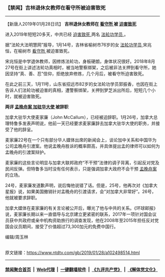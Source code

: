 ### 【禁闻】吉林退休女教师在看守所被迫害致死
------------------------

<div class="post_content">
 <p>
  【新唐人2019年01月28日讯】
  <strong>
   吉林退休女教师在
   <a href="https://www.ntdtv.com/gb/看守所.htm">
    看守所
   </a>
   被
   <a href="https://www.ntdtv.com/gb/迫害致死.htm">
    迫害致死
   </a>
  </strong>
 </p>
 <p>
  进入2019年短短20多天，中共已经
  <a href="https://www.ntdtv.com/gb/迫害致死.htm">
   迫害致死
  </a>
  两名
  <a href="https://www.ntdtv.com/gb/法轮功学员.htm">
   法轮功学员
  </a>
  。
 </p>
 <p>
  据“法轮大法明慧网”报导，1月14号，吉林省榆树市76岁的女
  <a href="https://www.ntdtv.com/gb/法轮功学员.htm">
   法轮功学员
  </a>
  宋兆恒，在榆树市
  <a href="https://www.ntdtv.com/gb/看守所.htm">
   看守所
  </a>
  被迫害致死。
 </p>
 <p>
  宋兆恒是中学退休教师，因修炼法轮功，身板硬朗，身体状况很好。2018年8月27号在街上讲述法轮功真相时，被当地警察绑架，之后被非法关押到看守所，她因坚持“真、善、忍”信仰，拒绝放弃修炼，几个月后，被看守所迫害致死。
 </p>
 <p>
  在此之前三天，1月11号，山东省招远市82岁的女法轮功学员郭振香，也因在街上告诉人们法轮功被迫害的真相，遭警察绑架，关押到梦芝派出所后，短短几个小时，就被迫害致死。
 </p>
 <p>
  <strong>
   两评
   <a href="https://www.ntdtv.com/gb/孟晚舟案.htm">
    孟晚舟案
   </a>
   <a href="https://www.ntdtv.com/gb/加驻华大使.htm">
    加驻华大使
   </a>
   被辞职
  </strong>
 </p>
 <p>
  加拿大驻华大使麦家廉（John McCallum），已经被迫辞职。1月26号，加拿大总理特鲁多发表声明说，他前一天已经要求麦家廉辞去加拿大驻华大使的职务，并接受了他的辞呈。
 </p>
 <p>
  麦家廉22号在一个只有部分华人媒体出席的新闻会上，谈论加中关系和中国华为公司孟晚舟引渡案。他说孟晚舟胜诉的概率颇高，并具体提出孟的律师可以如何为孟晚舟的引渡案辩护。
 </p>
 <p>
  麦家廉的这些言论明显与加拿大联邦政府“不干预”法律的调子背离，引起反对党及民间反弹。但特鲁多当时没有任何表示，只是强调加拿大政府不会干预
  <a href="https://www.ntdtv.com/gb/孟晚舟案.htm">
   孟晚舟案
  </a>
  的立场。
 </p>
 <p>
  24号，麦家廉发道歉声明，说后悔他说错了话。但是，25号，他再次对《加拿大星报》说，如果美国撤销针对孟晚舟的引渡请求，会“对加拿大非常好”。26号，他就被要求辞职。
 </p>
 <p>
  加拿大媒体在麦家廉的有关言论被公开后，曝光了他与中共的关系。《环球邮报》说，麦家廉长期以来一直倡导与北京建立更紧密的联系，2017年一项针对国会议员获中共政府或亲中机构资助旅行的调查发现，他在2008年至2015年担任反对党国会议员期间，接受了价值超过73,300加元的免费中国行。
 </p>
 <p>
  编辑/周玉林
 </p>
 <p>
 </p>
 <div class="single_ad">
 </div>
</div>

<br/>原文链接：https://www.ntdtv.com/gb/2019/01/28/a102498514.html


------------------------
#### [禁闻聚合首页](https://github.com/gfw-breaker/banned-news/blob/master/README.md) &nbsp;|&nbsp; [Web代理](https://github.com/gfw-breaker/open-proxy/blob/master/README.md) &nbsp;|&nbsp; [一键翻墙软件](https://github.com/gfw-breaker/nogfw/blob/master/README.md) &nbsp;|&nbsp; [《九评共产党》](https://github.com/gfw-breaker/9ping.md/blob/master/README.md#九评之一评共产党是什么) &nbsp;|&nbsp; [《解体党文化》](https://github.com/gfw-breaker/jtdwh.md/blob/master/README.md#绪论)